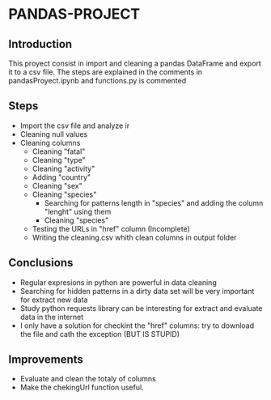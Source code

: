 # PANDAS-PROJECT

## Introduction

This proyect consist in import and cleaning a pandas DataFrame  and export it to a csv file. The steps are explained in the comments in pandasProyect.ipynb and functions.py is commented

## Steps
* Import the csv file and analyze ir
* Cleaning null values
* Cleaning columns
    * Cleaning "fatal"
    * Cleaning "type"
    * Cleaning "activity"
    * Adding "country"
    * Cleaning "sex"
    * Cleaning "species"
        * Searching for patterns length in "species" and adding the column "lenght" using them
        * Cleaning "species"
    * Testing the URLs in "href" column (Incomplete)
    * Writing the cleaning.csv whith clean columns in output folder

## Conclusions
* Regular expresions in python are powerful in data cleaning
* Searching for hidden patterns in a dirty data set will be very important for extract new data
* Study python requests library can be interesting for extract and evaluate data in the internet
* I only have a solution for checkint the "href" columns: try to download the file and cath the exception (BUT IS STUPID)

##  Improvements
* Evaluate and clean the totaly of columns
* Make the chekingUrl function useful.